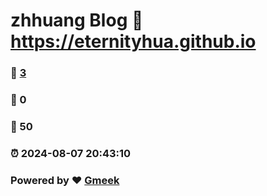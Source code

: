 # zhhuang Blog :link: https://eternityhua.github.io 
### :page_facing_up: [3](https://eternityhua.github.io/tag.html) 
### :speech_balloon: 0 
### :hibiscus: 50 
### :alarm_clock: 2024-08-07 20:43:10 
### Powered by :heart: [Gmeek](https://github.com/Meekdai/Gmeek)
